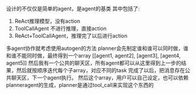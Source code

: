 设计的不仅仅是简单的agent，是agent的基类
其中包括了:
1. ReAct推理模型，没有action
2. ToolCallAgent 不进行推理，直接action
3. ReAct+ToolCallAgent，推理完了以后进行action

多agent协作就考虑使用autogen的方法
planner会先制定谁和谁可以同时做，谁和谁不能同时做，最终得到一个array
[[agent1, agent2], [agent3], [agent4, agent5]]
然后我有一个公共的聊天区，所有agent都可以从这里得到上一步的结果，然后就按顺序迭代每个子array，对应不同的task
完成了以后，把消息存在公共聊天区，下一个agent执行。
然后这个array，用户可以自己设定，也可以依赖planneragent的生成，planner是通过tool_call来实现这个东西的









